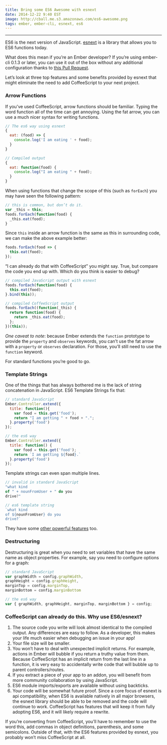 ```yaml
---
title: Bring some ES6 Awesome with esnext
date: 2014-12-22 9:40 EST
image: http://cball.me.s3.amazonaws.com/es6-awesome.png
tags: ember, ember-cli, esnext, es6
---
```


---

ES6 is the next version of JavaScript. [esnext](https://github.com/esnext/esnext) is a library that allows you to ES6 functions today.

What does this mean if you’re an Ember developer? If you’re using ember-cli 0.1.3 or later, you can use it out of the box without any additional configuration thanks to [this Pull Request](https://github.com/stefanpenner/ember-cli/pull/2452).

Let’s look at three top features and some benefits provided by esnext that might eliminate the need to add CoffeeScript to your next project.

### Arrow Functions
If you’ve used CoffeeScript, arrow functions should be familiar. Typing the word function all of the time can get annoying. Using the fat arrow, you can use a much nicer syntax for writing functions.

~~~javascript
// The es6 way using esnext
{
  eat: (food) => {
    console.log('I am eating ' + food);
  }
}

// Compiled output
{
  eat: function(food) {
    console.log("I am eating " + food);
  }
}
~~~

When using functions that change the scope of this (such as `forEach`) you may have seen the following pattern:

~~~javascript
// this is common, but don’t do it.
var _this = this;
foods.forEach(function(food) {
  _this.eat(food);
}
~~~

Since `this` inside an arrow function is the same as this in surrounding code, we can make the above example better: 

~~~javascript
foods.forEach(food => {
  this.eat(food);
});
~~~

“I can already do that with CoffeeScript” you might say. True, but compare the code you end up with. Which do you think is easier to debug?

~~~javascript
// compiled JavaScript output with esnext
foods.forEach(function(food) {
  this.eat(food);
}.bind(this));

// compiled CoffeeScript output
foods.forEach((function(_this) {
  return function(food) {
    return _this.eat(food);
  };
})(this));
~~~

_One caveat to note_: because Ember extends the `function` prototype to provide the `property` and `observes` keywords, you can’t use the fat arrow with a `property` or `observes` declaration. For those, you’ll still need to use the `function` keyword.

For standard functions you’re good to go.

### Template Strings
One of the things that has always bothered me is the lack of string concatenation in JavaScript. ES6 Template Strings fix that:

~~~javascript
// standard JavaScript
Ember.Controller.extend({
  title: function(){
    var food = this.get('food');
    return "I am getting " + food + ".";
  }.property('food')
});

// the es6 way
Ember.Controller.extend({
  title: function() {
    var food = this.get('food');
    return `I am getting ${food}.`
  }.property('food')
});
~~~

Template strings can even span multiple lines.

~~~javascript
// invalid in standard JavaScript
"what kind
of " + nounFromUser + " do you
drive?"

// es6 template string
`what kind
of ${nounFromUser} do you
drive?`
~~~

They have some [other powerful features](http://mozintern.wordpress.com/2014/07/31/ecmascript-6-template-strings-2/) too.

### Destructuring
Destructuring is great when you need to set variables that have the same name as object properties. For example, say you need to configure options for a graph:

~~~javascript
// standard JavaScript
var graphWidth = config.graphWidth,
graphHeight = config.graphHeight,
marginTop = config.marginTop,
marginBottom = config.marginBottom

// the es6 way
var { graphWidth, graphHeight, marginTop, marginBottom } = config;
~~~

### CoffeeScript can already do this. Why use ES6/esnext?
1. The source code you write will look almost identical to the compiled output. Any differences are easy to follow. As a developer, this makes your life much easier when debugging an issue in your app!
1. Your file size will be smaller.
1. You won’t have to deal with unexpected implicit returns. For example, actions in Ember will bubble if you return a truthy value from them. Because CoffeeScript has an implicit return from the last line in a function, it is very easy to accidentally write code that will bubble up to parent controllers/routes.
1. If you extract a piece of your app to an addon, you will benefit from more community collaboration by using JavaScript.
1. ES6 module imports/exports are available without using backticks. 
1. Your code will be somewhat future proof. Since a core focus of esnext is api compatibility, when ES6 is available natively in all major browsers, the esnext library should be able to be removed and the code will continue to work. CoffeeScript has features that will keep it from fully adopting ES6, and it will likely require a rewrite.

If you’re converting from CoffeeScript, you’ll have to remember to use the word this, add commas in object definitions, parenthesis, and some semicolons. Outside of that, with the ES6 features provided by esnext, you probably won’t miss CoffeeScript at all.